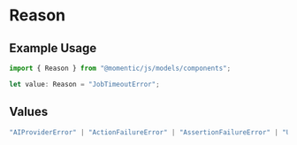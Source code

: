 # Reason

## Example Usage

```typescript
import { Reason } from "@momentic/js/models/components";

let value: Reason = "JobTimeoutError";
```

## Values

```typescript
"AIProviderError" | "ActionFailureError" | "AssertionFailureError" | "UserConfigurationError" | "JobTimeoutError" | "InternalWebAgentError" | "InternalPlatformError" | "UnknownError"
```